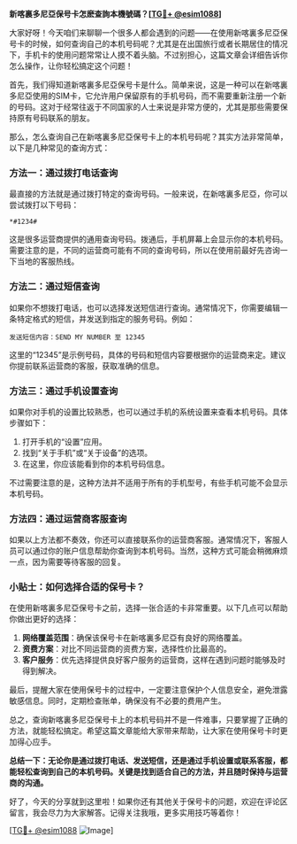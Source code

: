 **新喀裏多尼亞保号卡怎麽查詢本機號碼？[[TG💪+ @esim1088](https://t.me/s/esim1088)]**

大家好呀！今天咱们来聊聊一个很多人都会遇到的问题——在使用新喀裏多尼亞保号卡的时候，如何查询自己的本机号码呢？尤其是在出国旅行或者长期居住的情况下，手机卡的使用问题常常让人摸不着头脑。不过别担心，这篇文章会详细告诉你怎么操作，让你轻松搞定这个问题！

首先，我们得知道新喀裏多尼亞保号卡是什么。简单来说，这是一种可以在新喀裏多尼亞使用的SIM卡，它允许用户保留原有的手机号码，而不需要重新注册一个新的号码。这对于经常往返于不同国家的人士来说是非常方便的，尤其是那些需要保持原有号码联系的朋友。

那么，怎么查询自己在新喀裏多尼亞保号卡上的本机号码呢？其实方法非常简单，以下是几种常见的查询方式：

### 方法一：通过拨打电话查询

最直接的方法就是通过拨打特定的查询号码。一般来说，在新喀裏多尼亞，你可以尝试拨打以下号码：

```
*#1234#
```

这是很多运营商提供的通用查询号码。拨通后，手机屏幕上会显示你的本机号码。需要注意的是，不同的运营商可能有不同的查询号码，所以在使用前最好先咨询一下当地的客服热线。

### 方法二：通过短信查询

如果你不想拨打电话，也可以选择发送短信进行查询。通常情况下，你需要编辑一条特定格式的短信，并发送到指定的服务号码。例如：

```
发送短信内容：SEND MY NUMBER 至 12345
```

这里的“12345”是示例号码，具体的号码和短信内容要根据你的运营商来定。建议你提前联系运营商的客服，获取准确的信息。

### 方法三：通过手机设置查询

如果你对手机的设置比较熟悉，也可以通过手机的系统设置来查看本机号码。具体步骤如下：

1. 打开手机的“设置”应用。
2. 找到“关于手机”或“关于设备”的选项。
3. 在这里，你应该能看到你的本机号码信息。

不过需要注意的是，这种方法并不适用于所有的手机型号，有些手机可能不会显示本机号码。

### 方法四：通过运营商客服查询

如果以上方法都不奏效，你还可以直接联系你的运营商客服。通常情况下，客服人员可以通过你的账户信息帮助你查询到本机号码。当然，这种方式可能会稍微麻烦一点，因为需要等待客服的回复。

### 小贴士：如何选择合适的保号卡？

在使用新喀裏多尼亞保号卡之前，选择一张合适的卡非常重要。以下几点可以帮助你做出更好的选择：

1. **网络覆盖范围**：确保该保号卡在新喀裏多尼亞有良好的网络覆盖。
2. **资费方案**：对比不同运营商的资费方案，选择性价比最高的。
3. **客户服务**：优先选择提供良好客户服务的运营商，这样在遇到问题时能够及时得到解决。

最后，提醒大家在使用保号卡的过程中，一定要注意保护个人信息安全，避免泄露敏感信息。同时，定期检查账单，确保没有不必要的费用产生。

总之，查询新喀裏多尼亞保号卡上的本机号码并不是一件难事，只要掌握了正确的方法，就能轻松搞定。希望这篇文章能给大家带来帮助，让大家在使用保号卡时更加得心应手。

**总结一下：无论你是通过拨打电话、发送短信，还是通过手机设置或联系客服，都能轻松查询到自己的本机号码。关键是找到适合自己的方法，并且随时保持与运营商的沟通。**

好了，今天的分享就到这里啦！如果你还有其他关于保号卡的问题，欢迎在评论区留言，我会尽力为大家解答。记得关注我哦，更多实用技巧等着你！

[[TG💪+ @esim1088](https://t.me/s/esim1088) ![Image](https://i.postimg.cc/4NQfJmqS/Snipaste-2025-05-13-00-14-12.png)]